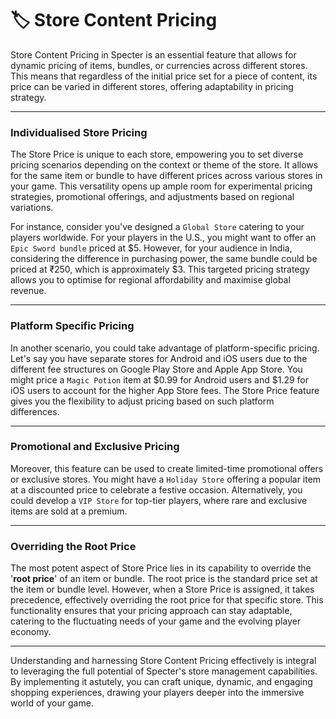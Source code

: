 # 🏷️ Store Content Pricing

Store Content Pricing in Specter is an essential feature that allows for dynamic pricing of items, bundles, or currencies across different stores. This means that regardless of the initial price set for a piece of content, its price can be varied in different stores, offering adaptability in pricing strategy.

***

### Individualised Store Pricing

The Store Price is unique to each store, empowering you to set diverse pricing scenarios depending on the context or theme of the store. It allows for the same item or bundle to have different prices across various stores in your game. This versatility opens up ample room for experimental pricing strategies, promotional offerings, and adjustments based on regional variations.

For instance, consider you've designed a `Global Store` catering to your players worldwide. For your players in the U.S., you might want to offer an `Epic Sword bundle` priced at $5. However, for your audience in India, considering the difference in purchasing power, the same bundle could be priced at ₹250, which is approximately $3. This targeted pricing strategy allows you to optimise for regional affordability and maximise global revenue.

***

### Platform Specific Pricing

In another scenario, you could take advantage of platform-specific pricing. Let's say you have separate stores for Android and iOS users due to the different fee structures on Google Play Store and Apple App Store. You might price a `Magic Potion` item at $0.99 for Android users and $1.29 for iOS users to account for the higher App Store fees. The Store Price feature gives you the flexibility to adjust pricing based on such platform differences.

***

### Promotional and Exclusive Pricing

Moreover, this feature can be used to create limited-time promotional offers or exclusive stores. You might have a `Holiday Store` offering a popular item at a discounted price to celebrate a festive occasion. Alternatively, you could develop a `VIP Store` for top-tier players, where rare and exclusive items are sold at a premium.

***

### Overriding the Root Price

The most potent aspect of Store Price lies in its capability to override the '**root price**' of an item or bundle. The root price is the standard price set at the item or bundle level. However, when a Store Price is assigned, it takes precedence, effectively overriding the root price for that specific store. This functionality ensures that your pricing approach can stay adaptable, catering to the fluctuating needs of your game and the evolving player economy.

***

Understanding and harnessing Store Content Pricing effectively is integral to leveraging the full potential of Specter's store management capabilities. By implementing it astutely, you can craft unique, dynamic, and engaging shopping experiences, drawing your players deeper into the immersive world of your game.
